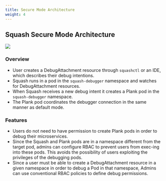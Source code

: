 ```yaml
---
title: Secure Mode Architecture
weight: 4
---
```


## Squash Secure Mode Architecture

<img src="/images/secure-mode-arch.png"/>

### Overview

- User creates a DebugAttachment resource through `squashctl` or an IDE, which describes their debug intentions.
- Squash runs in a pod in the `squash-debugger` namespace and watches for DebugAttachment resources.
- When Squash receives a new debug intent it creates a Plank pod in the `squash-debugger` namespace.
- The Plank pod coordinates the debugger connection in the same manner as default mode.

### Features

- Users do not need to have permission to create Plank pods in order to debug their microservices.
- Since the Squash and Plank pods are in a namespace different from the target pod, admins can configure RBAC to prevent users from exec-ing into these pods. This avoids the possibility of users exploiting the privileges of the debugging pods.
- Since a user must be able to create a DebugAttachment resource in a given namespace in order to debug a Pod in that namespace, Admins can use conventional RBAC policies to define debug permissions.